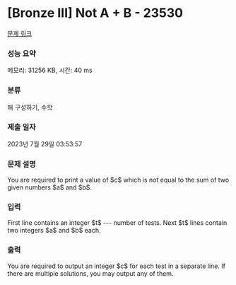# [Bronze III] Not A + B - 23530 

[문제 링크](https://www.acmicpc.net/problem/23530) 

### 성능 요약

메모리: 31256 KB, 시간: 40 ms

### 분류

해 구성하기, 수학

### 제출 일자

2023년 7월 29일 03:53:57

### 문제 설명

<p>You are required to print a value of $c$ which is not equal to the sum of two given numbers $a$ and $b$.</p>

### 입력 

 <p>First line contains an integer $t$ --- number of tests. Next $t$ lines contain two integers $a$ and $b$ each.</p>

### 출력 

 <p>You are required to output an integer $c$ for each test in a separate line. If there are multiple solutions, you may output any of them.</p>

